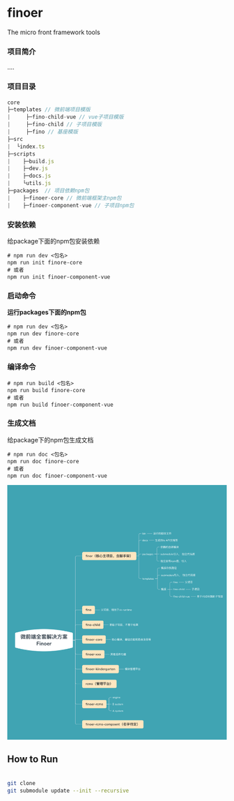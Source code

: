 # finoer

The micro front framework tools


### 项目简介

....



### 项目目录

```js
core
├─templates // 微前端项目模版
|     ├─fino-child-vue // vue子项目模版
|     ├─fino-child // 子项目模版
|     ├─fino // 基座模版
├─src
|  └index.ts
├─scripts
|    ├─build.js
|    ├─dev.js
|    ├─docs.js
|    └utils.js
├─packages  // 项目依赖npm包
|    ├─finoer-core // 微前端框架主npm包
|    ├─finoer-component-vue // 子项目npm包

```



### 安装依赖

给package下面的npm包安装依赖

```
# npm run dev <包名>
npm run init finore-core 
# 或者
npm run init finoer-component-vue
```



### 启动命令

**运行packages下面的npm包**

```shell
# npm run dev <包名>
npm run dev finore-core 
# 或者
npm run dev finoer-component-vue
```


### 编译命令

```shell
# npm run build <包名>
npm run build finore-core 
# 或者
npm run build finoer-component-vue
```



### 生成文档

给package下的npm包生成文档

```
# npm run doc <包名>
npm run doc finore-core 
# 或者
npm run doc finoer-component-vue
```



![](./static/images/project.png)
## How to Run

```bash

git clone
git submodule update --init --recursive

```
